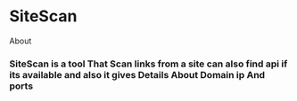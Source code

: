 # SiteScan



About

<h3>SiteScan is a tool That Scan links from a site can also find api if its available and also it gives Details About Domain ip And ports</h3>
